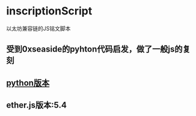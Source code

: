 # inscriptionScript
以太坊兼容链的JS铭文脚本

## 受到0xseaside的pyhton代码启发，做了一般js的复刻
## [python版本](https://www.0xseaside.com/docs/inscription/EVM%20XRC20%E9%80%9A%E7%94%A8%E6%89%B9%E9%87%8F%E8%84%9A%E6%9C%AC)

## ether.js版本:5.4